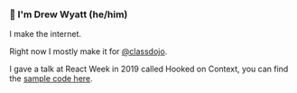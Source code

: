 ### 👋 I'm Drew Wyatt (he/him)

I make the internet. 

Right now I mostly make it for [@classdojo](https://github.com/classdojo).

I gave a talk at React Week in 2019 called Hooked on Context, you can find the [sample code here](https://github.com/drewwyatt/hooked-on-context).
